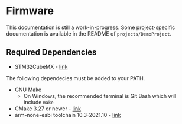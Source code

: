 # Firmware

This documentation is still a work-in-progress. Some project-specific documentation is available in the README of `projects/DemoProject`.

## Required Dependencies

* STM32CubeMX - [link](https://www.st.com/content/st_com/en/stm32cubemx.html)

The following dependecies must be added to your PATH.

* GNU Make
  * On Windows, the recommended terminal is Git Bash which will include `make`
* CMake 3.27 or newer - [link](https://cmake.org/download/)
* arm-none-eabi toolchain 10.3-2021.10 - [link](https://developer.arm.com/downloads/-/arm-gnu-toolchain-downloads)
